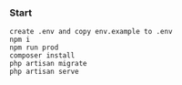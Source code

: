 ### Start
	create .env and copy env.example to .env
	npm i
	npm run prod
	composer install
	php artisan migrate
	php artisan serve
